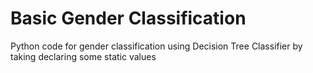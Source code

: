# Basic Gender Classification
Python code for gender classification using Decision Tree Classifier by taking declaring some static values
